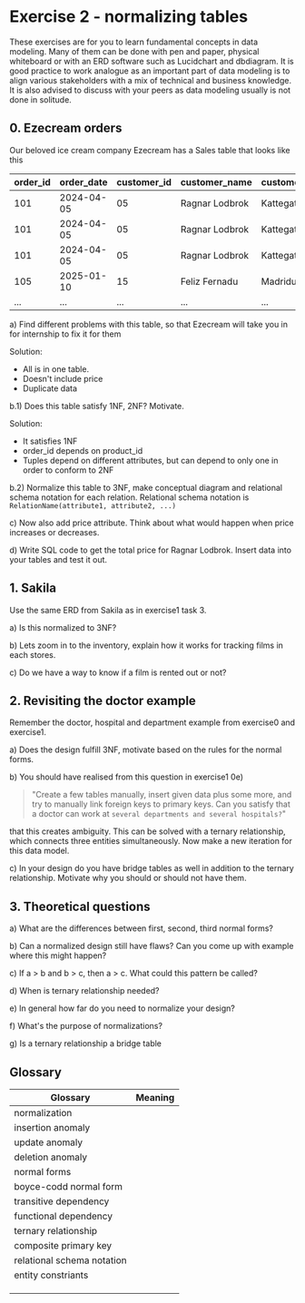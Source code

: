 # Exercise 2 - normalizing tables

These exercises are for you to learn fundamental concepts in data modeling. Many of them can be done with pen and paper, physical whiteboard or with an ERD software such as Lucidchart and dbdiagram. It is good practice to work analogue as an important part of data modeling is to align various stakeholders with a mix of technical and business knowledge. It is also advised to discuss with your peers as data modeling usually is not done in solitude.

## 0. Ezecream orders

Our beloved ice cream company Ezecream has a Sales table that looks like this

| order_id | order_date | customer_id | customer_name  | customer_address | product_id | product_name | quantity |
| -------- | ---------- | ----------- | -------------- | ---------------- | ---------- | ------------ | -------- |
| 101      | 2024-04-05 | 05          | Ragnar Lodbrok | Kattegatt 3      | 3          | Blåbärsmagi  | 20       |
| 101      | 2024-04-05 | 05          | Ragnar Lodbrok | Kattegatt 3      | 5          | Lakritsdröm  | 15       |
| 101      | 2024-04-05 | 05          | Ragnar Lodbrok | Kattegatt 3      | 1          | Lichipichi   | 35       |
| 105      | 2025-01-10 | 15          | Feliz Fernadu  | Madridugatan 2   | 8          | Gitlass      | 30       |
| ...      | ...        | ...         | ...            | ...              | ...        | ...          | ...      |

a) Find different problems with this table, so that Ezecream will take you in for internship to fix it for them

Solution: 
- All is in one table. 
- Doesn't include price
- Duplicate data

b.1) Does this table satisfy 1NF, 2NF? Motivate.

Solution:
- It satisfies 1NF
- order_id depends on product_id
- Tuples depend on different attributes, but can depend to only one in order to conform to 2NF


b.2) Normalize this table to 3NF, make conceptual diagram and relational schema notation for each relation. Relational schema notation is `RelationName(attribute1, attribute2, ...)`

c) Now also add price attribute. Think about what would happen when price increases or decreases.

d) Write SQL code to get the total price for Ragnar Lodbrok. Insert data into your tables and test it out.

## 1. Sakila

Use the same ERD from Sakila as in exercise1 task 3.

a) Is this normalized to 3NF?

b) Lets zoom in to the inventory, explain how it works for tracking films in each stores.

c) Do we have a way to know if a film is rented out or not?

## 2. Revisiting the doctor example

Remember the doctor, hospital and department example from exercise0 and exercise1.

a) Does the design fulfill 3NF, motivate based on the rules for the normal forms.

b) You should have realised from this question in exercise1 0e)

> "Create a few tables manually, insert given data plus some more, and try to manually link foreign keys to primary keys. Can you satisfy that a doctor can work at `several departments and several hospitals?`"

that this creates ambiguity. This can be solved with a ternary relationship, which connects three entities simultaneously. Now make a new iteration for this data model.

c) In your design do you have bridge tables as well in addition to the ternary relationship. Motivate why you should or should not have them.

## 3. Theoretical questions

a) What are the differences between first, second, third normal forms?

b) Can a normalized design still have flaws? Can you come up with example where this might happen?

c) If a > b and b > c, then a > c. What could this pattern be called?

d) When is ternary relationship needed?

e) In general how far do you need to normalize your design?

f) What's the purpose of normalizations?

g) Is a ternary relationship a bridge table

## Glossary

| Glossary                   | Meaning |
| -------------------------- | ------- |
| normalization              |         |
| insertion anomaly          |         |
| update anomaly             |         |
| deletion anomaly           |         |
| normal forms               |         |
| boyce-codd normal form     |         |
| transitive dependency      |         |
| functional dependency      |         |
| ternary relationship       |         |
| composite primary key      |         |
| relational schema notation |         |
| entity constriants         |         |
|                            |         |
|                            |         |
|                            |         |